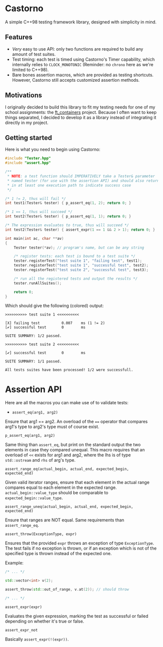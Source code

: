 # Castorno

A simple C++98 testing framework library, designed with simplicity in mind.

## Features

- *Very* easy to use API: only two functions are required to build any amount of test suites.
- Test timing: each test is timed using Castorno's Timer capability, which internally relies to `CLOCK_MONOTONIC` (Reminder: no `chrono` here as we're limited to C++98).
- Bare bones assertion macros, which are provided as testing shortcuts. However, Castorno still accepts customized assertion methods.

## Motivations

I originally decided to build this library to fit my testing needs for one of my school assignments: the [ft_containers](https://github.com/aurelien-brabant/ft-containers) project.
Because I often want to keep things separated, I decided to develop it as a library instead of integrating it directly in my project.

## Getting started

Here is what you need to begin using Castorno:

```cpp
#include "Tester.hpp"
#include "assert.hpp"

/**
 * NOTE: a test function should IMPERATIVELY take a Tester& parameter
 * named tester (for use with the assertion API) and should also return 0
 * in at least one execution path to indicate success case
 */

/* 1 != 2, thus will fail */
int test1(Tester& tester) { p_assert_eq(1, 2); return 0; } 

/* 1 == 1, thus will succeed */
int test2(Tester& tester) { p_assert_eq(1, 1); return 0; } 

/* The expression evaluates to true, thus will succeed */
int test2(Tester& tester) { assert_expr(1 == 1 && 2 > 1); return 0; } 

int main(int ac, char **av)
{
	Tester tester(*av); // program's name, but can be any string

	/* register tests: each test is bound to a test suite */
	tester.registerTest("test suite 1", "failing test", test1);
	tester.registerTest("test suite 1", "successful test", test2);
	tester.registerTest("test suite 2", "successful test", test3);

	/* run all the registered tests and output the results */
	tester.runAllSuites();

	return 0;
}
```

Which should give the following (colored) output:

```
>>>>>>>>>> test suite 1 <<<<<<<<<<

[X] failing test          0.007    ms (1 != 2)
[✔] successful test       0        ms

SUITE SUMMARY: 1/2 passed.

>>>>>>>>>> test suite 2 <<<<<<<<<<

[✔] successful test       0        ms

SUITE SUMMARY: 1/1 passed.

All tests suites have been processed! 1/2 were successfull.
```

# Assertion API

Here are all the macros you can make use of to validate tests:

- ```assert_eq(arg1, arg2)```

Ensure that arg1 == arg2. An overload of the `==` operator that compares arg1's type
to arg2's type must of course exist.

```p_assert_eq(arg1, arg2)```

Same thing than `assert_eq`, but print on the standard output the two elements in case
they compared unequal. This macro requires that an overload of `<<` exists for arg1 and arg2, where the lhs is of type `std::ostream` and `rhs` of arg's type.

```assert_range_eq(actual_begin, actual_end, expected_begin, expected_end)```

Given valid iterator ranges, ensure that each element in the actual range compares equal to each element in the
expected range. `actual_begin::value_type` should be comparable to `expected_begin::value_type`.

```assert_range_uneq(actual_begin, actual_end, expected_begin, expected_end)```

Ensure that ranges are NOT equal. Same requirements than `assert_range_eq`.

```assert_throw(ExceptionType, expr)```

Ensures that the provided `expr` throws an exception of type `ExceptionType`. The test fails if no exception is
thrown, or if an exception which is not of the specified type is thrown instead of the expected one.

Example:

```cpp
/* ... */

std::vector<int> v(2);

assert_throw(std::out_of_range, v.at(2)); // should throw

/* ... */
```

```assert_expr(expr)```

Evaluates the given expression, marking the test as successful or failed depending on whether it's true or false.

```assert_expr_not```

Basically `assert_expr(!(expr))`.
